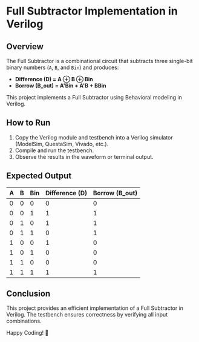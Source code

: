 # Full Subtractor Implementation in Verilog

## Overview
The Full Subtractor is a combinational circuit that subtracts three single-bit binary numbers (`A`, `B`, and `Bin`) and produces:
- **Difference (D) = A ⊕ B ⊕ Bin**
- **Borrow (B_out) = A'Bin + A'B + BBin**

This project implements a Full Subtractor using Behavioral modeling in Verilog.

## How to Run
1. Copy the Verilog module and testbench into a Verilog simulator (ModelSim, QuestaSim, Vivado, etc.).
2. Compile and run the testbench.
3. Observe the results in the waveform or terminal output.

## Expected Output

| A | B | Bin | Difference (D) | Borrow (B_out) |
|---|---|----|--------------|---------------|
| 0 | 0 | 0  | 0 | 0 |
| 0 | 0 | 1  | 1 | 1 |
| 0 | 1 | 0  | 1 | 1 |
| 0 | 1 | 1  | 0 | 1 |
| 1 | 0 | 0  | 1 | 0 |
| 1 | 0 | 1  | 0 | 0 |
| 1 | 1 | 0  | 0 | 0 |
| 1 | 1 | 1  | 1 | 1 |

## Conclusion
This project provides an efficient implementation of a Full Subtractor in Verilog. The testbench ensures correctness by verifying all input combinations.

Happy Coding! 🚀


